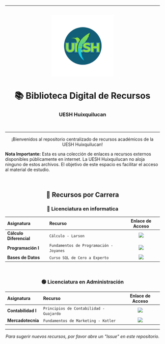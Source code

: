 <div align="center">

---
<br>

<img src="https://raw.githubusercontent.com/Guttic/bibloteca-digital-uesh-huixquilucan/refs/heads/main/logo-uesh.png" alt="Logo UESH Huixquilucan" width="200">
<h1>📚 Biblioteca Digital de Recursos</h1>
<h3>UESH Huixquilucan</h3>

<br>

---

</div>

<p align="center">
  ¡Bienvenidos al repositorio centralizado de recursos académicos de la UESH Huixquilucan!
</p>

**Nota Importante:** Esta es una colección de enlaces a recursos externos disponibles públicamente en internet. La UESH Huixquilucan no aloja ninguno de estos archivos. El objetivo de este espacio es facilitar el acceso al material de estudio.

<br>

<div align="center">

## 📖 Recursos por Carrera

### 🔵 Licenciatura en informatica

<table width="90%">
  <thead>
    <tr>
      <th align="left">Asignatura</th>
      <th align="left">Recurso</th>
      <th align="center">Enlace de Acceso</th>
    </tr>
  </thead>
  <tbody>
    <tr>
      <td><strong>Cálculo Diferencial</strong></td>
      <td><code>Cálculo - Larson</code></td>
      <td align="center"><a href="ENLACE_AL_RECURSO_1"><img src="https://img.shields.io/badge/Leer-Online-blue?style=for-the-badge&logo=read-the-docs"></a></td>
    </tr>
    <tr>
      <td><strong>Programación I</strong></td>
      <td><code>Fundamentos de Programación - Joyanes</code></td>
      <td align="center"><a href="ENLACE_AL_RECURSO_2"><img src="https://img.shields.io/badge/Descargar-PDF-red?style=for-the-badge&logo=adobeacrobatreader"></a></td>
    </tr>
    <tr>
      <td><strong>Bases de Datos</strong></td>
      <td><code>Curso SQL de Cero a Experto</code></td>
      <td align="center"><a href="ENLACE_AL_RECURSO_3"><img src="https://img.shields.io/badge/Ver_en-YouTube-FF0000?style=for-the-badge&logo=youtube"></a></td>
    </tr>
  </tbody>
</table>

<br>

### 🟢 Licenciatura en Administración

<table width="90%">
  <thead>
    <tr>
      <th align="left">Asignatura</th>
      <th align="left">Recurso</th>
      <th align="center">Enlace de Acceso</th>
    </tr>
  </thead>
  <tbody>
    <tr>
      <td><strong>Contabilidad I</strong></td>
      <td><code>Principios de Contabilidad - Guajardo</code></td>
      <td align="center"><a href="ENLACE_AL_RECURSO_4"><img src="https://img.shields.io/badge/Ver_en-Drive-green?style=for-the-badge&logo=googledrive"></a></td>
    </tr>
    <tr>
      <td><strong>Mercadotecnia</strong></td>
      <td><code>Fundamentos de Marketing - Kotler</code></td>
      <td align="center"><a href="ENLACE_AL_RECURSO_5"><img src="https://img.shields.io/badge/Leer-Online-blue?style=for-the-badge&logo=read-the-docs"></a></td>
    </tr>
  </tbody>
</table>

</div>

---
<p align="center">
  <em>Para sugerir nuevos recursos, por favor abre un "Issue" en este repositorio.</em>
</p>
